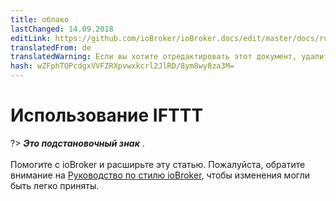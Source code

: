 ```yaml
---
title: облако
lastChanged: 14.09.2018
editLink: https://github.com/ioBroker/ioBroker.docs/edit/master/docs/ru/cloud/ifttt.md
translatedFrom: de
translatedWarning: Если вы хотите отредактировать этот документ, удалите поле «translationFrom», в противном случае этот документ будет снова автоматически переведен
hash: wZFphTOPcdgxVVFZRXpvwxkcrl2JlRD/8ym8wy8za3M=
---
```

# Использование IFTTT
?> ***Это подстановочный знак*** . <br><br> Помогите с ioBroker и расширьте эту статью. Пожалуйста, обратите внимание на [Руководство по стилю ioBroker](community/styleguidedoc), чтобы изменения могли быть легко приняты.